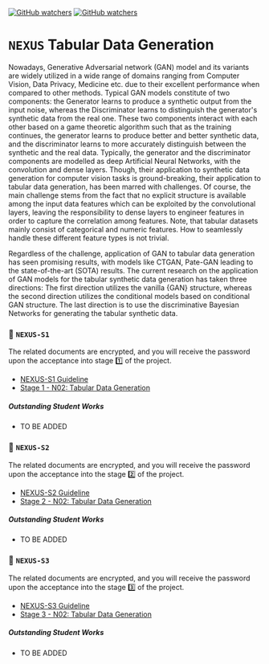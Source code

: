 [![GitHub watchers](https://img.shields.io/badge/tulip--lab-Open--Projects-brightgreen)](../README.md)
[![GitHub watchers](https://img.shields.io/badge/Module-NEXUS-orange)](README.md)

# `NEXUS` Tabular Data Generation

Nowadays, Generative Adversarial network (GAN) model and its variants are widely utilized in a wide range of domains ranging from Computer Vision, Data Privacy,  Medicine etc. due to their excellent performance when compared to other methods. Typical GAN models constitute of two components: the  Generator learns to produce a synthetic output from the input noise, whereas the  Discriminator learns to distinguish the generator's synthetic data from the real one. These two components interact with each other based on a game theoretic algorithm such that as the training continues, the generator learns to produce better and better synthetic data, and the discriminator learns to more accurately distinguish between the synthetic and the real data. Typically, the generator and the discriminator components are modelled as deep Artificial Neural Networks, with the convolution and dense layers. Though, their application to synthetic data generation for computer vision tasks is ground-breaking, their application to tabular data generation, has been marred with challenges. Of course, the main challenge stems from the fact that no explicit structure is available among the input data features which can be exploited by the convolutional layers, leaving the responsibility to dense layers to engineer features in order to capture the correlation among features. Note, that tabular datasets mainly consist of categorical and numeric features. How to seamlessly handle these different feature types is not trivial.

Regardless of the challenge, application of GAN to tabular data generation has seen promising results, with models like CTGAN, Pate-GAN leading to the state-of-the-art (SOTA) results. The current research on the application of GAN models for the tabular synthetic data generation has taken three directions: The first direction utilizes the vanilla {GAN} structure, whereas the second direction utilizes the conditional models based on conditional GAN structure. The last direction is to use the discriminative Bayesian Networks for generating the tabular synthetic data.

### :notebook_with_decorative_cover: `NEXUS-S1`

The related documents are encrypted, and you will receive the password upon the acceptance into stage :one: of the project. 

- [NEXUS-S1 Guideline](https://github.com/tulip-lab/handouts/blob/main/nexus/Nexus-S1.pdf) 
- [Stage 1 - N02: Tabular Data Generation](https://github.com/tulip-lab/handouts/blob/main/nexus/N02-S1.pdf) 

##### Outstanding Student Works

- TO BE ADDED

### :notebook_with_decorative_cover: `NEXUS-S2`

The related documents are encrypted, and you will receive the password upon the acceptance into the stage :two: of the project. 

- [NEXUS-S2 Guideline](https://github.com/tulip-lab/handouts/blob/main/nexus/Nexus-S2.pdf) 
- [Stage 2 - N02: Tabular Data Generation](https://github.com/tulip-lab/handouts/blob/main/nexus/N02-S2.pdf) 

##### Outstanding Student Works

- TO BE ADDED


### :notebook_with_decorative_cover: `NEXUS-S3`


The related documents are encrypted, and you will receive the password upon the acceptance into the stage :three: of the project. 

- [NEXUS-S3 Guideline](https://github.com/tulip-lab/handouts/blob/main/nexus/Nexus-S3.pdf) 
- [Stage 3 - N02: Tabular Data Generation](https://github.com/tulip-lab/handouts/blob/main/nexus/N02-S3.pdf) 

##### Outstanding Student Works

- TO BE ADDED
